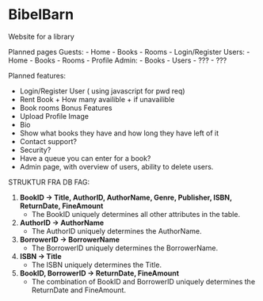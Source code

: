 # BibelBarn

Website for a library

Planned pages
    Guests:
    -   Home
    -   Books
    -   Rooms
    -   Login/Register
    Users:
    -   Home
    -   Books
    -   Rooms
    -   Profile
    Admin:
    - Books
    - Users
    - ???
    - ???

Planned features:

- Login/Register User ( using javascript for pwd req)
- Rent Book + How many availible + if unavailible
- Book rooms
  Bonus Features
- Upload Profile Image
- Bio
- Show what books they have and how long they have left of it
- Contact support?
- Security?
- Have a queue you can enter for a book?
- Admin page, with overview of users, ability to delete users.




STRUKTUR FRA DB FAG:

1. **BookID → Title, AuthorID, AuthorName, Genre, Publisher, ISBN, ReturnDate, FineAmount**
   * The BookID uniquely determines all other attributes in the table.
2. **AuthorID → AuthorName**
   * The AuthorID uniquely determines the AuthorName.
3. **BorrowerID → BorrowerName**
   * The BorrowerID uniquely determines the BorrowerName.
4. **ISBN → Title**
   * The ISBN uniquely determines the Title.
5. **BookID, BorrowerID → ReturnDate, FineAmount**
   * The combination of BookID and BorrowerID uniquely determines the ReturnDate and FineAmount.
